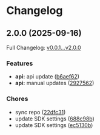 # Changelog

## 2.0.0 (2025-09-16)

Full Changelog: [v0.0.1...v2.0.0](https://github.com/channel3-ai/sdk-typescript/compare/v0.0.1...v2.0.0)

### Features

* **api:** api update ([b6aef62](https://github.com/channel3-ai/sdk-typescript/commit/b6aef62a441b11756697ceab4c5bc252f3dbe336))
* **api:** manual updates ([2927562](https://github.com/channel3-ai/sdk-typescript/commit/2927562fc383293ce0e857547388a266bc010381))


### Chores

* sync repo ([22dfc31](https://github.com/channel3-ai/sdk-typescript/commit/22dfc314c1e4a18dfc4e15d24568e6d41ec884c7))
* update SDK settings ([688c98b](https://github.com/channel3-ai/sdk-typescript/commit/688c98b9055cc4b530c88416718925551bef063b))
* update SDK settings ([ec5130b](https://github.com/channel3-ai/sdk-typescript/commit/ec5130b090392d1d9b4a9cb87d74ff44a4116e2f))
